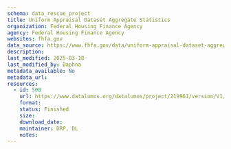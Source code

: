 ```yaml
---
schema: data_rescue_project 
title: Uniform Appraisal Dataset Aggregate Statistics
organization: Federal Housing Finance Agency
agency: Federal Housing Finance Agency
websites: fhfa.gov
data_source: https://www.fhfa.gov/data/uniform-appraisal-dataset-aggregate-statistics
description: 
last_modified: 2025-03-18
last_modified_by: Daphna
metadata_available: No
metadata_url: 
resources:
  - id: 508
    url: https://www.datalumos.org/datalumos/project/219961/version/V1/view
    format: 
    status: Finished
    size: 
    download_date: 
    maintainer: DRP, DL
    notes: 
---
```


